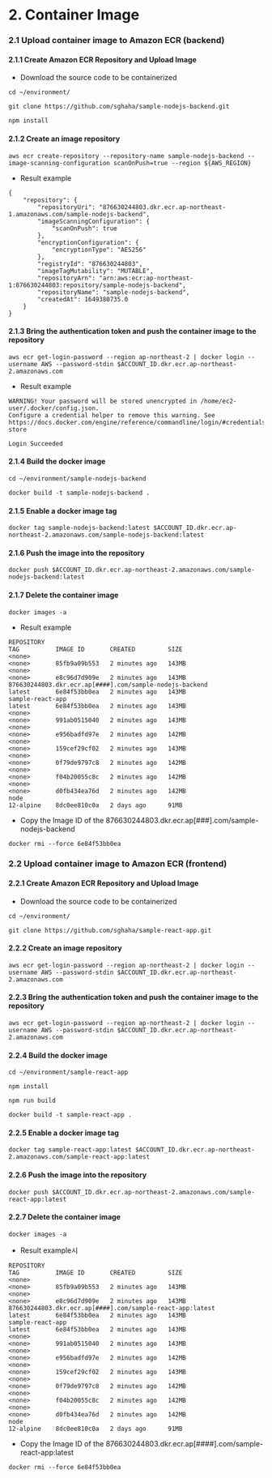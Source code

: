 # 2. Container Image

### 2.1 Upload container image to Amazon ECR (backend)
#### 2.1.1 Create Amazon ECR Repository and Upload Image
- Download the source code to be containerized 
```
cd ~/environment/
```
```
git clone https://github.com/sghaha/sample-nodejs-backend.git
``` 
```
npm install
```

#### 2.1.2 Create an image repository
```
aws ecr create-repository --repository-name sample-nodejs-backend --image-scanning-configuration scanOnPush=true --region ${AWS_REGION}
```

- Result example
```
{
    "repository": {
        "repositoryUri": "876630244803.dkr.ecr.ap-northeast-1.amazonaws.com/sample-nodejs-backend", 
        "imageScanningConfiguration": {
            "scanOnPush": true
        }, 
        "encryptionConfiguration": {
            "encryptionType": "AES256"
        }, 
        "registryId": "876630244803", 
        "imageTagMutability": "MUTABLE", 
        "repositoryArn": "arn:aws:ecr:ap-northeast-1:876630244803:repository/sample-nodejs-backend", 
        "repositoryName": "sample-nodejs-backend", 
        "createdAt": 1649380735.0
    }
}
```

#### 2.1.3 Bring the authentication token and push the container image to the repository
```
aws ecr get-login-password --region ap-northeast-2 | docker login --username AWS --password-stdin $ACCOUNT_ID.dkr.ecr.ap-northeast-2.amazonaws.com
```

- Result example
```
WARNING! Your password will be stored unencrypted in /home/ec2-user/.docker/config.json.
Configure a credential helper to remove this warning. See
https://docs.docker.com/engine/reference/commandline/login/#credentials-store

Login Succeeded
```

#### 2.1.4 Build the docker image
```
cd ~/environment/sample-nodejs-backend
```
```
docker build -t sample-nodejs-backend .
```

#### 2.1.5 Enable a docker image tag
```
docker tag sample-nodejs-backend:latest $ACCOUNT_ID.dkr.ecr.ap-northeast-2.amazonaws.com/sample-nodejs-backend:latest
```

#### 2.1.6 Push the image into the repository
```
docker push $ACCOUNT_ID.dkr.ecr.ap-northeast-2.amazonaws.com/sample-nodejs-backend:latest
```

#### 2.1.7 Delete the container image
```
docker images -a
```

- Result example
```
REPOSITORY                                                           TAG          IMAGE ID       CREATED         SIZE
<none>                                                               <none>       85fb9a09b553   2 minutes ago   143MB
<none>                                                               <none>       e8c96d7d909e   2 minutes ago   143MB
876630244803.dkr.ecr.ap[####].com/sample-nodejs-backend            latest       6e84f53bb0ea   2 minutes ago   143MB
sample-react-app                                                     latest       6e84f53bb0ea   2 minutes ago   143MB
<none>                                                               <none>       991ab0515040   2 minutes ago   143MB
<none>                                                               <none>       e956badfd97e   2 minutes ago   142MB
<none>                                                               <none>       159cef29cf02   2 minutes ago   143MB
<none>                                                               <none>       0f79de9797c8   2 minutes ago   142MB
<none>                                                               <none>       f04b20055c8c   2 minutes ago   142MB
<none>                                                               <none>       d0fb434ea76d   2 minutes ago   142MB
node                                                                 12-alpine    8dc0ee810c0a   2 days ago      91MB
```

- Copy the Image ID of the 876630244803.dkr.ecr.ap[###].com/sample-nodejs-backend

```
docker rmi --force 6e84f53bb0ea
```

### 2.2 Upload container image to Amazon ECR (frontend)
#### 2.2.1 Create Amazon ECR Repository and Upload Image
- Download the source code to be containerized 
```
cd ~/environment/
```
```
git clone https://github.com/sghaha/sample-react-app.git
``` 

#### 2.2.2 Create an image repository
```
aws ecr get-login-password --region ap-northeast-2 | docker login --username AWS --password-stdin $ACCOUNT_ID.dkr.ecr.ap-northeast-2.amazonaws.com
```

#### 2.2.3 Bring the authentication token and push the container image to the repository
```
aws ecr get-login-password --region ap-northeast-2 | docker login --username AWS --password-stdin $ACCOUNT_ID.dkr.ecr.ap-northeast-2.amazonaws.com
```

#### 2.2.4 Build the docker image
```
cd ~/environment/sample-react-app
```
```
npm install
```

```
npm run build
```

```
docker build -t sample-react-app .
```

#### 2.2.5 Enable a docker image tag
```
docker tag sample-react-app:latest $ACCOUNT_ID.dkr.ecr.ap-northeast-2.amazonaws.com/sample-react-app:latest
```

#### 2.2.6 Push the image into the repository
```
docker push $ACCOUNT_ID.dkr.ecr.ap-northeast-2.amazonaws.com/sample-react-app:latest
```

#### 2.2.7 Delete the container image
```
docker images -a
```

- Result example시
```
REPOSITORY                                                           TAG          IMAGE ID       CREATED         SIZE
<none>                                                               <none>       85fb9a09b553   2 minutes ago   143MB
<none>                                                               <none>       e8c96d7d909e   2 minutes ago   143MB
876630244803.dkr.ecr.ap[####].com/sample-react-app:latest            latest       6e84f53bb0ea   2 minutes ago   143MB
sample-react-app                                                     latest       6e84f53bb0ea   2 minutes ago   143MB
<none>                                                               <none>       991ab0515040   2 minutes ago   143MB
<none>                                                               <none>       e956badfd97e   2 minutes ago   142MB
<none>                                                               <none>       159cef29cf02   2 minutes ago   143MB
<none>                                                               <none>       0f79de9797c8   2 minutes ago   142MB
<none>                                                               <none>       f04b20055c8c   2 minutes ago   142MB
<none>                                                               <none>       d0fb434ea76d   2 minutes ago   142MB
node                                                                 12-alpine    8dc0ee810c0a   2 days ago      91MB
```

- Copy the Image ID of the 876630244803.dkr.ecr.ap[####].com/sample-react-app:latest

```
docker rmi --force 6e84f53bb0ea
```
